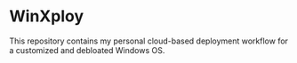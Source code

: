 # WinXploy
This repository contains my personal cloud-based deployment workflow for a customized and debloated Windows OS.
